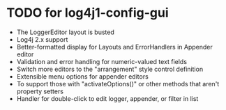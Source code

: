 TODO for log4j1-config-gui
=============================

* The LoggerEditor layout is busted
* Log4j 2.x support
* Better-formatted display for Layouts and ErrorHandlers in Appender editor
* Validation and error handling for numeric-valued text fields
* Switch more editors to the "arrangement" style control definition
* Extensible menu options for appender editors
 * To support those with "activateOptions()" or other methods that aren't property setters
* Handler for double-click to edit logger, appender, or filter in list